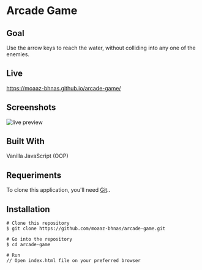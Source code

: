 # Arcade Game

## Goal
Use the arrow keys to reach the water, without colliding into any one of the enemies.

## Live
https://moaaz-bhnas.github.io/arcade-game/
 
## Screenshots
![live preview](https://media.giphy.com/media/jUuGpXmOYT2XpyjTae/giphy.gif)

## Built With
Vanilla JavaScript (OOP)

## Requeriments
To clone this application, you'll need [Git](https://git-scm.com/)..

## Installation
```
# Clone this repository
$ git clone https://github.com/moaaz-bhnas/arcade-game.git

# Go into the repository
$ cd arcade-game

# Run
// Open index.html file on your preferred browser
```
